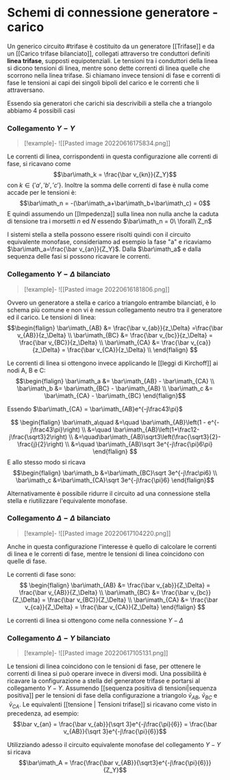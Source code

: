 # Schemi di connessione generatore - carico
Un generico circuito #trifase è costituito da un generatore [[Trifase]] e da un [[Carico trifase bilanciato]], collegati attraverso tre conduttori definiti **linea trifase**, supposti equipotenziali. Le tensioni tra i conduttori della linea si dicono tensioni di linea, mentre sono dette correnti di linea quelle che scorrono nella linea trifase. Si chiamano invece tensioni di fase e correnti di fase le tensioni ai capi dei singoli bipoli del carico e le correnti che li attraversano.

Essendo sia generatori che carichi sia descrivibili a stella che a triangolo abbiamo 4 possibili casi

### Collegamento $Y-Y$
>[!example]-
>![[Pasted image 20220616175834.png]]


Le correnti di linea, corrispondenti in questa configurazione alle correnti di fase, si ricavano come
$$\bar\imath_k = \frac{\bar v_{kn}}{Z_Y}$$
con $k \in\lbrace 'a', 'b','c'\rbrace$. Inoltre la somma delle correnti di fase è nulla come accade per le tensioni è:
$$\bar\imath_n = -(\bar\imath_a+\bar\imath_b+\bar\imath_c) = 0$$
E quindi assumendo un [[Impedenza]] sulla linea non nulla anche la caduta di tensione tra i morsetti $n$ ed $N$ essendo $\bar\imath_n = 0\ \forall\ Z_n$

I sistemi stella a stella possono essere risolti quindi con il circuito equivalente monofase, consideriamo ad esempio la fase "a" e ricaviamo $\bar\imath_a=\frac{\bar v_{an}}{Z_Y}$. Dalla $\bar\imath_a$ e dalla sequenza delle fasi si possono ricavare le correnti.

### Collegamento $Y-\Delta$ bilanciato
>[!example]-
>![[Pasted image 20220616181806.png]]

Ovvero un generatore a stella e carico a triangolo entrambe bilanciati, è lo schema più comune e non vi è nessun collegamento neutro tra il generatore ed il carico. Le tensioni di linea:
$$\begin{flalign}
	\bar\imath_{AB} &= \frac{\bar v_{ab}}{z_\Delta} =\frac{\bar v_{AB}}{z_\Delta} \\
	\bar\imath_{BC} &= \frac{\bar v_{bc}}{z_\Delta} = \frac{\bar v_{BC}}{z_\Delta} \\
	\bar\imath_{CA} &= \frac{\bar v_{ca}}{z_\Delta} = \frac{\bar v_{CA}}{z_\Delta} \\
\end{flalign}
$$

Le correnti di linea si ottengono invece applicando le [[leggi di Kirchoff]] ai nodi A, B e C:
$$\begin{flalign}
	\bar\imath_a &= \bar\imath_{AB} - \bar\imath_{CA} \\
	\bar\imath_b &= \bar\imath_{BC} - \bar\imath_{AB} \\
	\bar\imath_c &= \bar\imath_{CA} - \bar\imath_{BC}
\end{flalign}$$

Essendo $\bar\imath_{CA} = \bar\imath_{AB}e^{-j\frac43\pi}$

$$
\begin{flalign}
	\bar\imath_a\quad &=\quad \bar\imath_{AB}\left(1 - e^{-j\frac43\pi}\right) \\
	&=\quad \bar\imath_{AB}\left(1+\frac12-j\frac{\sqrt3}2\right) \\
	&=\quad\bar\imath_{AB}\sqrt3\left(\frac{\sqrt3}{2}-\frac{j}{2}\right) \\
	&=\quad \bar\imath_{AB}\sqrt 3e^{-j\frac{\pi}6\pi}
\end{flalign}
$$
E allo stesso modo si ricava
$$\begin{flalign}
\bar\imath_b &=\bar\imath_{BC}\sqrt 3e^{-j\frac\pi6} \\
\bar\imath_c &=\bar\imath_{CA}\sqrt 3e^{-j\frac{\pi}6}
\end{flalign}$$

Alternativamente è possibile ridurre il circuito ad una connessione stella stella e riutilizzare l'equivalente monofase.

### Collegamento $\Delta - \Delta$ bilanciato
>[!example]-
>![[Pasted image 20220617104220.png]]

Anche in questa configurazione l'interesse è quello di calcolare le correnti di linea e le correnti di fase, mentre le tensioni di linea coincidono con quelle di fase.

Le correnti di fase sono:
$$
\begin{flalign}
 \bar\imath_{AB} &= \frac{\bar v_{ab}}{Z_\Delta} = \frac{\bar v_{AB}}{Z_\Delta} \\
 \bar\imath_{BC} &= \frac{\bar v_{bc}}{Z_\Delta} = \frac{\bar v_{BC}}{Z_\Delta} \\
 \bar\imath_{CA} &= \frac{\bar v_{ca}}{Z_\Delta} = \frac{\bar v_{CA}}{Z_\Delta}
\end{flalign}
$$

Le correnti di linea si ottengono come nella connessione $Y-\Delta$

### Collegamento $\Delta - Y$ bilanciato
>[!example]-
>![[Pasted image 20220617105131.png]]


Le tensioni di linea coincidono con le tensioni di fase, per ottenere le correnti di linea si può operare invece in diversi modi. Una possibilità è ricavare la configurazione a stella del generatore trifase e portarsi al collegamento $Y-Y$. Assumendo [[sequenza positiva di tensioni|sequenza positiva]] per le tensioni di fase della configurazione a triangolo $\bar v_{AB},\ \bar v_{BC} \text{ e } \ \bar v_{CA}$. Le equivalenti [[tensione | Tensioni trifase]] si ricavano come visto in precedenza, ad esempio:
$$\bar v_{an} = \frac{\bar v_{ab}}{\sqrt 3}e^{-j\frac{\pi}{6}} = \frac{\bar v_{AB}}{\sqrt 3}e^{-j\frac{\pi}{6}}$$

Utilizziando adesso il circuito equivalente monofase del collegamento $Y-Y$ si ricava
$$\bar\imath_A = \frac{\frac{\bar v_{AB}}{\sqrt3}e^{-j\frac{\pi}{6}}}{Z_Y}$$